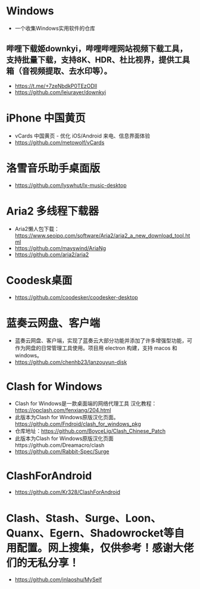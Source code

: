 # Windows
* 一个收集Windows实用软件的仓库
## 哔哩下载姬downkyi，哔哩哔哩网站视频下载工具，支持批量下载，支持8K、HDR、杜比视界，提供工具箱（音视频提取、去水印等）。
* https://t.me/+7zeNbdkP0TEzODll
* https://github.com/leiurayer/downkyi
# iPhone 中国黄页
* vCards 中国黄页 - 优化 iOS/Android 来电、信息界面体验
* https://github.com/metowolf/vCards
# 洛雪音乐助手桌面版
* https://github.com/lyswhut/lx-music-desktop
# Aria2 多线程下载器
* Aria2懒人包下载：https://www.seoipo.com/software/Aria2/aria2_a_new_download_tool.html
* https://github.com/mayswind/AriaNg
* https://github.com/aria2/aria2
# Coodesk桌面
* https://github.com/coodesker/coodesker-desktop
# 蓝奏云网盘、客户端
* 蓝奏云网盘、客户端，实现了蓝奏云大部分功能并添加了许多增强型功能，可作为网盘的日常管理工具使用。项目用 electron 构建，支持 macos 和 windows。
* https://github.com/chenhb23/lanzouyun-disk
# Clash for Windows
* Clash for Windows是一款桌面端的网络代理工具 汉化教程：https://opclash.com/fenxiang/204.html
* 此版本为Clash for Windows原版汉化页面。https://github.com/Fndroid/clash_for_windows_pkg
* 仓库地址：https://github.com/BoyceLig/Clash_Chinese_Patch
* 此版本为Clash for Windows原版汉化页面https://github.com/Dreamacro/clash
* https://github.com/Rabbit-Spec/Surge
# ClashForAndroid
* https://github.com/Kr328/ClashForAndroid
# Clash、Stash、Surge、Loon、Quanx、Egern、Shadowrocket等自用配置。网上搜集，仅供参考！感谢大佬们的无私分享！
* https://github.com/jnlaoshu/MySelf


